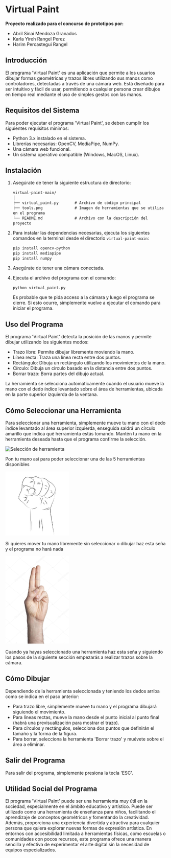 # Virtual Paint

**Proyecto realizado para el concurso de prototipos por:**
- Abril Sinai Mendoza Granados
- Karla Yireh Rangel Perez
- Harim Percastegui Rangel

## Introducción

El programa 'Virtual Paint' es una aplicación que permite a los usuarios dibujar formas geométricas y trazos libres utilizando sus manos como controladores, detectadas a través de una cámara web. Está diseñado para ser intuitivo y fácil de usar, permitiendo a cualquier persona crear dibujos en tiempo real mediante el uso de simples gestos con las manos.

## Requisitos del Sistema

Para poder ejecutar el programa 'Virtual Paint', se deben cumplir los siguientes requisitos mínimos:
- Python 3.x instalado en el sistema.
- Librerías necesarias: OpenCV, MediaPipe, NumPy.
- Una cámara web funcional.
- Un sistema operativo compatible (Windows, MacOS, Linux).

## Instalación

1. Asegúrate de tener la siguiente estructura de directorio:

   ```
   virtual-paint-main/
   │
   ├── virtual_paint.py       # Archivo de código principal
   ├── tools.png              # Imagen de herramientas que se utiliza en el programa
   └── README.md              # Archivo con la descripción del proyecto
   ```

2. Para instalar las dependencias necesarias, ejecuta los siguientes comandos en la terminal desde el directorio `virtual-paint-main`:

   ```
   pip install opencv-python
   pip install mediapipe
   pip install numpy
   ```

3. Asegúrate de tener una cámara conectada.

4. Ejecuta el archivo del programa con el comando:

   ```
   python virtual_paint.py
   ```

   Es probable que te pida acceso a la cámara y luego el programa se cierre. Si esto ocurre, simplemente vuelve a ejecutar el comando para iniciar el programa.

## Uso del Programa

El programa 'Virtual Paint' detecta la posición de las manos y permite dibujar utilizando los siguientes modos:
- Trazo libre: Permite dibujar libremente moviendo la mano.
- Línea recta: Traza una línea recta entre dos puntos.
- Rectángulo: Dibuja un rectángulo utilizando los movimientos de la mano.
- Círculo: Dibuja un círculo basado en la distancia entre dos puntos.
- Borrar trazo: Borra partes del dibujo actual.

La herramienta se selecciona automáticamente cuando el usuario mueve la mano con el dedo índice levantado sobre el área de herramientas, ubicada en la parte superior izquierda de la ventana.

## Cómo Seleccionar una Herramienta

Para seleccionar una herramienta, simplemente mueve tu mano con el dedo índice levantado al área superior izquierda, enseguida saldrá un círculo amarillo que indica qué herramienta estás tomando. Mantén tu mano en la herramienta deseada hasta que el programa confirme la selección.

<img src="images/unoarriba.avif" alt="Selección de herramienta" width="200"/>

Pon tu mano así para poder seleccionar una de las 5 herramientas disponibles

<img src="images/cerrada.jpg" alt="Mano libre" width="200"/>

Si quieres mover tu mano libremente sin seleccionar o dibujar haz esta seña y el programa no hará nada

<img src="images/dosarriba.jpg" alt="Mano para dibujar" width="200"/>

Cuando ya hayas seleccionado una herramienta haz esta seña y siguiendo los pasos de la siguiente sección empezarás a realizar trazos sobre la cámara.

## Cómo Dibujar

Dependiendo de la herramienta seleccionada y teniendo los dedos arriba como se indica en el paso anterior:
- Para trazo libre, simplemente mueve tu mano y el programa dibujará siguiendo el movimiento.
- Para líneas rectas, mueve la mano desde el punto inicial al punto final (habrá una previsualización para mostrar el trazo).
- Para círculos y rectángulos, selecciona dos puntos que definirán el tamaño y la forma de la figura.
- Para borrar, selecciona la herramienta 'Borrar trazo' y muévete sobre el área a eliminar.

## Salir del Programa

Para salir del programa, simplemente presiona la tecla 'ESC'.

## Utilidad Social del Programa

El programa 'Virtual Paint' puede ser una herramienta muy útil en la sociedad, especialmente en el ámbito educativo y artístico. Puede ser utilizado como una herramienta de enseñanza para niños, facilitando el aprendizaje de conceptos geométricos y fomentando la creatividad. Además, proporciona una experiencia divertida y atractiva para cualquier persona que quiera explorar nuevas formas de expresión artística. En entornos con accesibilidad limitada a herramientas físicas, como escuelas o comunidades con pocos recursos, este programa ofrece una manera sencilla y efectiva de experimentar el arte digital sin la necesidad de equipos especializados.
